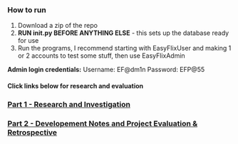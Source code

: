 ### How to run

1. Download a zip of the repo
2. **RUN init.py BEFORE ANYTHING ELSE** - this sets up the database ready for use
3. Run the programs, I recommend starting with EasyFlixUser and making 1 or 2 accounts to test some stuff, then use EasyFlixAdmin

**Admin login credentials:**
Username: EF@dm1n
Password: EFP@55

#### Click links below for research and evaluation
### [Part 1 - Research and Investigation](https://github.com/ZProLegend007/Project-Data-Management-SQL/blob/main/Part1.md)
### [Part 2 - Developement Notes and Project Evaluation & Retrospective](https://github.com/ZProLegend007/Project-Data-Management-SQL/blob/main/Part2.md)

